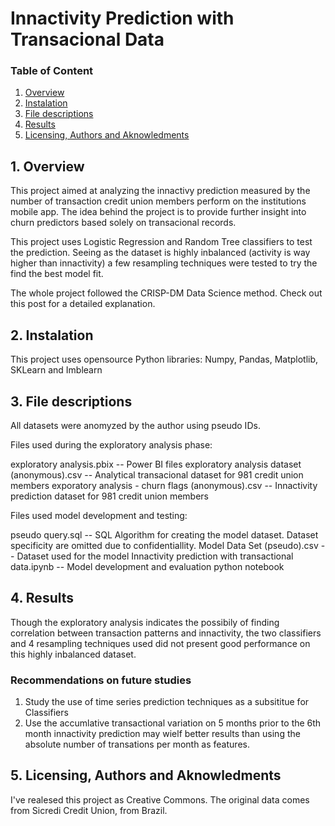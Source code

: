 # Innactivity Prediction with Transacional Data

### Table of Content
1. [Overview](#overview)
2. [Instalation](#instalation)
3. [File descriptions](#files)
4. [Results](#results)
5. [Licensing, Authors and Aknowledments](#licensing)

## 1. Overview <a name="overview"></a>
This project aimed at analyzing the innactivy prediction measured by the number of transaction credit union members perform on the institutions mobile app. The idea behind the project is to provide further insight into churn predictors based solely on transacional records.

This project uses Logistic Regression and Random Tree classifiers to test the prediction. Seeing as the dataset is highly inbalanced (activity is way higher than innactivity) a few resampling techniques were tested to try the find the best model fit.

The whole project followed the CRISP-DM Data Science method. Check out this post for a detailed explanation.

## 2. Instalation <a name="instalation"></a>

This project uses opensource Python libraries: Numpy, Pandas, Matplotlib, SKLearn and Imblearn

## 3. File descriptions <a name="files"></a>

All datasets were anomyzed by the author using pseudo IDs.

Files used during the exploratory analysis phase:

exploratory analysis.pbix -- Power BI files
exploratory analysis dataset (anonymous).csv -- Analytical transacional dataset for 981 credit union members
exporatory analysis - churn flags (anonymous).csv -- Innactivity prediction dataset for 981 credit union members

Files used model development and testing:

pseudo query.sql -- SQL Algorithm for creating the model dataset. Dataset specificity are omitted due to confidentiallity.
Model Data Set (pseudo).csv -- Dataset used for the model
Innactivity prediction with transactional data.ipynb -- Model development and evaluation python notebook

## 4. Results <a name="results"></a>

Though the exploratory analysis indicates the possibily of finding correlation between transaction patterns and innactivity, the two classifiers and 4 resampling techniques used did not present good performance on this highly inbalanced dataset.

### Recommendations on future studies

1. Study the use of time series prediction techniques as a subsititue for Classifiers
2. Use the accumlative transactional variation on 5 months prior to the 6th month innactivity prediction may wielf better results than using the absolute number of transations per month as features.

## 5. Licensing, Authors and Aknowledments <a name="licensing"></a>

I've realesed this project as Creative Commons.
The original data comes from Sicredi Credit Union, from Brazil.
